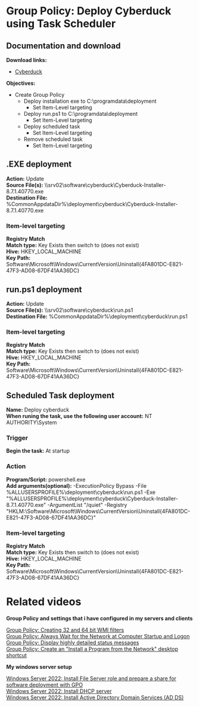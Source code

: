 # Group Policy: Deploy Cyberduck using Task Scheduler
## Documentation and download
<b>Download links:</b><br /> 

* [Cyberduck](https://cyberduck.io/download/)

<b>Objectives:</b>
* Create Group Policy
    * Deploy installation exe to C:\programdata\deployment
        * Set Item-Level targeting
    * Deploy run.ps1 to C:\programdata\deployment
        * Set Item-Level targeting
    * Deploy scheduled task
        * Set Item-Level targeting
    * Remove scheduled task
        * Set Item-Level targeting

## .EXE deployment
<b>Action:</b> Update <br />
<b>Source File(s):</b> \\\\srv02\software\cyberduck\Cyberduck-Installer-8.7.1.40770.exe <br />
<b>Destination File:</b> %CommonAppdataDir%\deployment\cyberduck\Cyberduck-Installer-8.7.1.40770.exe

### Item-level targeting
<b>Registry Match</b><br />
<b>Match type:</b> Key Exists then switch to (does not exist) <br />
<b>Hive:</b> HKEY_LOCAL_MACHINE <br />
<b>Key Path:</b> Software\Microsoft\Windows\CurrentVersion\Uninstall\{4FA801DC-E821-47F3-AD08-67DF41AA36DC}

## run.ps1 deployment
<b>Action:</b> Update <br />
<b>Source File(s):</b> \\\\srv02\software\cyberduck\run.ps1 <br />
<b>Destination File:</b> %CommonAppdataDir%\deployment\cyberduck\run.ps1

### Item-level targeting
<b>Registry Match</b><br />
<b>Match type:</b> Key Exists then switch to (does not exist) <br />
<b>Hive:</b> HKEY_LOCAL_MACHINE <br />
<b>Key Path:</b> Software\Microsoft\Windows\CurrentVersion\Uninstall\{4FA801DC-E821-47F3-AD08-67DF41AA36DC}

## Scheduled Task deployment
<b>Name:</b> Deploy cyberduck <br />
<b>When runing the task, use the following user account:</b> NT AUTHORITY\System

### Trigger
<b>Begin the task:</b> At startup

### Action
<b>Program/Script:</b> powershell.exe <br />
<b>Add arguments(optional):</b> -ExecutionPolicy Bypass -File %ALLUSERSPROFILE%\deployment\cyberduck\run.ps1 -Exe "%ALLUSERSPROFILE%\deployment\cyberduck\Cyberduck-Installer-8.7.1.40770.exe" -ArgumentList "/quiet" -Registry "HKLM:\Software\Microsoft\Windows\CurrentVersion\Uninstall\{4FA801DC-E821-47F3-AD08-67DF41AA36DC}" <br />

### Item-level targeting
<b>Registry Match</b><br />
<b>Match type:</b> Key Exists then switch to (does not exist) <br />
<b>Hive:</b> HKEY_LOCAL_MACHINE <br />
<b>Key Path:</b> Software\Microsoft\Windows\CurrentVersion\Uninstall\{4FA801DC-E821-47F3-AD08-67DF41AA36DC}

# Related videos

<b>Group Policy and settings that i have configured in my servers and clients</b>

[Group Policy: Creating 32 and 64 bit WMI filters](https://youtu.be/ffBIiQaVXGM) <br />
[Group Policy: Always Wait for the Network at Computer Startup and Logon](https://youtu.be/8BF0rU7peNk) <br />
[Group Policy: Display highly detailed status messages](https://youtu.be/2LB51n4O1Lk) <br />
[Group Policy: Create an "Install a Program from the Network" desktop shortcut](https://youtu.be/s_pMiG0F0ho) <br />

<b>My windows server setup</b>

[Windows Server 2022: Install File Server role and prepare a share for software deployment with GPO](https://youtu.be/jEWSdC2qwyA) <br />
[Windows Server 2022: Install DHCP server](https://youtu.be/8n0MD9stQis) <br />
[Windows Server 2022: Install Active Directory Domain Services (AD DS)](https://youtu.be/1cYewbW3Tl0) <br />